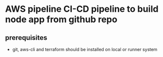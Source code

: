 # AWS pipeline CI-CD pipeline to build node app from github repo

## prerequisites

- git, aws-cli and terraform should be installed on local or runner system
